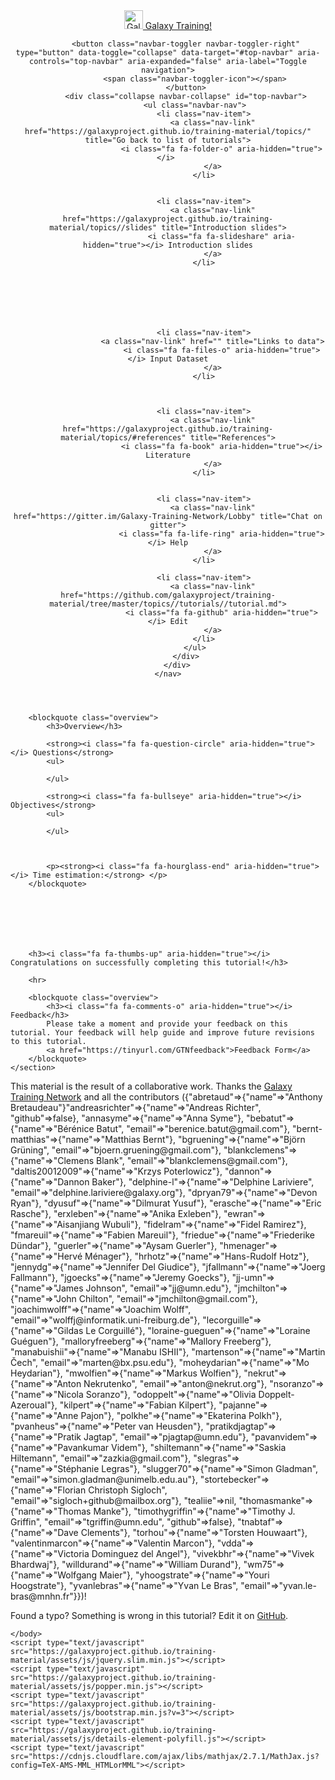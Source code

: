 <!doctype html>
<html lang="en">
    <head>
        <meta charset="utf-8">
        <meta http-equiv="x-ua-compatible" content="ie=edge">
        <meta name="viewport" content="width=device-width, initial-scale=1, shrink-to-fit=no">
        <title>Galaxy Training!</title>
        <link rel="stylesheet" href="https://galaxyproject.github.io/training-material/assets/css/bootstrap.min.css?v=3">
        <link rel="stylesheet" href="https://galaxyproject.github.io/training-material/assets/css/main.css?v=2">
        <link rel="stylesheet" href="https://galaxyproject.github.io/training-material/assets/css/font-awesome.css">
        <link rel="stylesheet" href="https://galaxyproject.github.io/training-material/assets/css/syntax_highlighting.css">
    </head>
    <body>
        



<header>
    <nav class="navbar navbar-expand-md navbar-dark">
        <div class="container">
            <a class="navbar-brand" href="https://galaxyproject.github.io/training-material/">
                <img src="https://galaxyproject.github.io/training-material/assets/images/GTN-60px.png" height="30" alt="Galaxy Training Network logo">
                Galaxy Training!
            </a>

            <button class="navbar-toggler navbar-toggler-right" type="button" data-toggle="collapse" data-target="#top-navbar" aria-controls="top-navbar" aria-expanded="false" aria-label="Toggle navigation">
                <span class="navbar-toggler-icon"></span>
            </button>
            <div class="collapse navbar-collapse" id="top-navbar">
                <ul class="navbar-nav">
                    <li class="nav-item">
                        <a class="nav-link" href="https://galaxyproject.github.io/training-material/topics/" title="Go back to list of tutorials">
                            <i class="fa fa-folder-o" aria-hidden="true"></i> 
                        </a>
                    </li>

                    
                    <li class="nav-item">
                        <a class="nav-link" href="https://galaxyproject.github.io/training-material/topics//slides" title="Introduction slides">
                            <i class="fa fa-slideshare" aria-hidden="true"></i> Introduction slides
                        </a>
                    </li>
                    

                    

                    

                    
                    <li class="nav-item">
                        <a class="nav-link" href="" title="Links to data">
                            <i class="fa fa-files-o" aria-hidden="true"></i> Input Dataset
                        </a>
                    </li>
                    

                    
                    <li class="nav-item">
                        <a class="nav-link" href="https://galaxyproject.github.io/training-material/topics/#references" title="References">
                            <i class="fa fa-book" aria-hidden="true"></i> Literature
                        </a>
                    </li>
                    

                    <li class="nav-item">
                        <a class="nav-link" href="https://gitter.im/Galaxy-Training-Network/Lobby" title="Chat on gitter">
                            <i class="fa fa-life-ring" aria-hidden="true"></i> Help
                        </a>
                    </li>

                    <li class="nav-item">
                        <a class="nav-link" href="https://github.com/galaxyproject/training-material/tree/master/topics//tutorials//tutorial.md">
                            <i class="fa fa-github" aria-hidden="true"></i> Edit
                        </a>
                    </li>
                </ul>
            </div>
        </div>
    </nav>
</header>

<div class="container main-content">
    <section class="tutorial">
        <h1></h1>

        <blockquote class="overview">
            <h3>Overview</h3>

            <strong><i class="fa fa-question-circle" aria-hidden="true"></i> Questions</strong>
            <ul>
            
            </ul>

            <strong><i class="fa fa-bullseye" aria-hidden="true"></i> Objectives</strong>
            <ul>
            
            </ul>

            

            <p><strong><i class="fa fa-hourglass-end" aria-hidden="true"></i> Time estimation:</strong> </p>
        </blockquote>

        

        

        

        <h3><i class="fa fa-thumbs-up" aria-hidden="true"></i> Congratulations on successfully completing this tutorial!</h3>

        <hr>

        <blockquote class="overview">
            <h3><i class="fa fa-comments-o" aria-hidden="true"></i> Feedback</h3>
            Please take a moment and provide your feedback on this tutorial. Your feedback will help guide and improve future revisions to this tutorial.
            <a href="https://tinyurl.com/GTNfeedback">Feedback Form</a>
        </blockquote>
    </section>
</div>


<footer>
    <div class="container">
        <p>
            This material is the result of a collaborative work. Thanks the
            <a href="https://wiki.galaxyproject.org/Teach/GTN">Galaxy Training Network</a>
            and all the contributors ({"abretaud"=>{"name"=>"Anthony Bretaudeau"}"andreasrichter"=>{"name"=>"Andreas Richter", "github"=>false}, "annasyme"=>{"name"=>"Anna Syme"}, "bebatut"=>{"name"=>"Bérénice Batut", "email"=>"berenice.batut@gmail.com"}, "bernt-matthias"=>{"name"=>"Matthias Bernt"}, "bgruening"=>{"name"=>"Björn Grüning", "email"=>"bjoern.gruening@gmail.com"}, "blankclemens"=>{"name"=>"Clemens Blank", "email"=>"blankclemens@gmail.com"}, "daltis20012009"=>{"name"=>"Krzys Poterlowicz"}, "dannon"=>{"name"=>"Dannon Baker"}, "delphine-l"=>{"name"=>"Delphine Lariviere", "email"=>"delphine.lariviere@galaxy.org"}, "dpryan79"=>{"name"=>"Devon Ryan"}, "dyusuf"=>{"name"=>"Dilmurat Yusuf"}, "erasche"=>{"name"=>"Eric Rasche"}, "erxleben"=>{"name"=>"Anika Exleben"}, "ewran"=>{"name"=>"Aisanjiang Wubuli"}, "fidelram"=>{"name"=>"Fidel Ramirez"}, "fmareuil"=>{"name"=>"Fabien Mareuil"}, "friedue"=>{"name"=>"Friederike Dündar"}, "guerler"=>{"name"=>"Aysam Guerler"}, "hmenager"=>{"name"=>"Hervé Ménager"}, "hrhotz"=>{"name"=>"Hans-Rudolf Hotz"}, "jennydg"=>{"name"=>"Jennifer Del Giudice"}, "jfallmann"=>{"name"=>"Joerg Fallmann"}, "jgoecks"=>{"name"=>"Jeremy Goecks"}, "jj-umn"=>{"name"=>"James Johnson", "email"=>"jj@umn.edu"}, "jmchilton"=>{"name"=>"John Chilton", "email"=>"jmchilton@gmail.com"}, "joachimwolff"=>{"name"=>"Joachim Wolff", "email"=>"wolffj@informatik.uni-freiburg.de"}, "lecorguille"=>{"name"=>"Gildas Le Corguillé"}, "loraine-gueguen"=>{"name"=>"Loraine Guéguen"}, "malloryfreeberg"=>{"name"=>"Mallory Freeberg"}, "manabuishii"=>{"name"=>"Manabu ISHII"}, "martenson"=>{"name"=>"Martin Čech", "email"=>"marten@bx.psu.edu"}, "moheydarian"=>{"name"=>"Mo Heydarian"}, "mwolfien"=>{"name"=>"Markus Wolfien"}, "nekrut"=>{"name"=>"Anton Nekrutenko", "email"=>"anton@nekrut.org"}, "nsoranzo"=>{"name"=>"Nicola Soranzo"}, "odoppelt"=>{"name"=>"Olivia Doppelt-Azeroual"}, "kilpert"=>{"name"=>"Fabian Kilpert"}, "pajanne"=>{"name"=>"Anne Pajon"}, "polkhe"=>{"name"=>"Ekaterina Polkh"}, "pvanheus"=>{"name"=>"Peter van Heusden"}, "pratikdjagtap"=>{"name"=>"Pratik Jagtap", "email"=>"pjagtap@umn.edu"}, "pavanvidem"=>{"name"=>"Pavankumar Videm"}, "shiltemann"=>{"name"=>"Saskia Hiltemann", "email"=>"zazkia@gmail.com"}, "slegras"=>{"name"=>"Stéphanie Legras"}, "slugger70"=>{"name"=>"Simon Gladman", "email"=>"simon.gladman@unimelb.edu.au"}, "stortebecker"=>{"name"=>"Florian Christoph Sigloch", "email"=>"sigloch+github@mailbox.org"}, "tealiie"=>nil, "thomasmanke"=>{"name"=>"Thomas Manke"}, "timothygriffin"=>{"name"=>"Timothy J. Griffin", "email"=>"tgriffin@umn.edu", "github"=>false}, "tnabtaf"=>{"name"=>"Dave Clements"}, "torhou"=>{"name"=>"Torsten Houwaart"}, "valentinmarcon"=>{"name"=>"Valentin Marcon"}, "vdda"=>{"name"=>"Victoria Dominguez del Angel"}, "vivekbhr"=>{"name"=>"Vivek Bhardwaj"}, "willdurand"=>{"name"=>"William Durand"}, "wm75"=>{"name"=>"Wolfgang Maier"}, "yhoogstrate"=>{"name"=>"Youri Hoogstrate"}, "yvanlebras"=>{"name"=>"Yvan Le Bras", "email"=>"yvan.le-bras@mnhn.fr"}})!
        </p>
        <p>
            Found a typo? Something is wrong in this tutorial? Edit it on
            <a href="https://github.com/galaxyproject/training-material/tree/master/topics//tutorials//tutorial.md">GitHub</a>.
        </p>
    </div>
</footer>

    </body>
    <script type="text/javascript" src="https://galaxyproject.github.io/training-material/assets/js/jquery.slim.min.js"></script>
    <script type="text/javascript" src="https://galaxyproject.github.io/training-material/assets/js/popper.min.js"></script>
    <script type="text/javascript" src="https://galaxyproject.github.io/training-material/assets/js/bootstrap.min.js?v=3"></script>
    <script type="text/javascript" src="https://galaxyproject.github.io/training-material/assets/js/details-element-polyfill.js"></script>
    <script type="text/javascript" src="https://cdnjs.cloudflare.com/ajax/libs/mathjax/2.7.1/MathJax.js?config=TeX-AMS-MML_HTMLorMML"></script>
</html>
